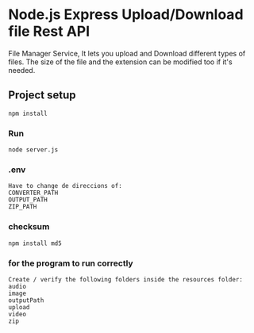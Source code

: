 # Node.js Express Upload/Download file Rest API

File Manager Service, It lets you upload and Download different types of files. The size of the file and the extension can be modified too if it's needed.

## Project setup

```
npm install
```

### Run

```
node server.js
```

### .env

```
Have to change de direccions of:
CONVERTER_PATH
OUTPUT_PATH
ZIP_PATH
```

### checksum

```
npm install md5
```

### for the program to run correctly
```
Create / verify the following folders inside the resources folder:
audio
image
outputPath
upload
video
zip
```
    

